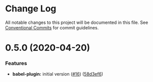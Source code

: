 # Change Log

All notable changes to this project will be documented in this file.
See [Conventional Commits](https://conventionalcommits.org) for commit guidelines.

# 0.5.0 (2020-04-20)

### Features

- **babel-plugin:** initial version ([#16](https://github.com/kripod/glaze/issues/16)) ([58d3ef6](https://github.com/kripod/glaze/commit/58d3ef61afdc98e2af4a073605a3e8ea926949cf))
